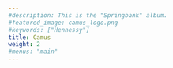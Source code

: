 ```yaml
---
#description: This is the "Springbank" album.
#featured_image: camus_logo.png
#keywords: ["Hennessy"]
title: Camus
weight: 2
#menus: "main"
---
```

